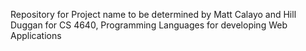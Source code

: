 Repository for Project name to be determined by Matt Calayo and Hill Duggan for CS 4640, Programming Languages for developing Web Applications